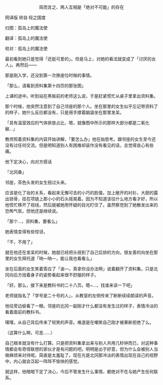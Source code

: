 <p align="center">简而言之、两人互相是「绝对不可能」的存在</p>

网译版 转自 轻之国度

扫图：孤岛上的魔法使

翻译：孤岛上的魔法使

校对：孤岛上的魔法使

最初看到她只是觉得「还挺可爱的」。但是马上，对她的看法就变成了「讨厌的女人」。再然后——

那是刚入学，还没到第一次换座位时候的事情。

「那么，请看到资料集第十四页的那张图」

上课的途中。听到站在黑板前的老师这么说，于是赶紧慌忙从桌子里拿出资料集。

那个时候，他突然注意到了自己邻座的那个人。坐在那里的女生似乎忘记带资料了的样子，她什么反应都没有，只是用手撑着脑袋坐在那里发呆。

「具有温室效应的气体排放占比，嗯，就像图中所示的那样大部分都是二氧化碳…」

教师照着资料集的内容开始讲解，「要怎么办」他在始思考。跟邻座的女生至今还没有过任何交流。但是明知道别人有困难却装作没有看见的话，总觉得良心有些痛。

他下定决心，向对方搭话

「北冈桑」

邻座，茶色头发的女生扭过头来。

应该是化了妆的关系，看起来无懈可击的小巧的脸蛋。加上敞开的衬衫，大胆的露出锁骨，挂在项链上那小小的石头摇晃着。因为不知道该往什么地方看才好，所以他慌忙移开了视线，然后就被她用怀疑的目光盯住了。虽然察觉到了她散发出来的恐怖气氛，但他还是继续说。

「那个…，资料集，要看么」

她表情变得有些惊讶。

「不，不用了」

就在他还在发呆的时候，她就已经把头扭到了自己后排的方向，很友善的向坐在那里的女生拜托道「呐—呐—，能让我也看看么」

坐在后面的女生笑着答应了「诶—，真拿你没办法啊」说着翻开了资料集。只是北冈向后方扭着身子的姿势看起来很不舒服的样子。

「好。那么，接下来是教科书的二十八页。嗯~…，找谁来读一下吧」

老师就指名了「学号是二十号的人」，从教室的左侧传来了断断续续朗读的声音。

他往旁边偷看了一眼。邻座的北冈一副刚才什么都没有发生过的样子，表情冷淡的看着面前的教科书。

噗噗，从自己背后传来了轻笑的声音。难道是在嘲笑自己刚才被果断拒绝了么。

（这算什么啊，可恶……）

自己根本就没有什么打算。只是把资料集拿出来与别人共用几秒钟而已，对这种事情都会有奇怪联想的家伙才是有问题的吧。明明是出于好意，但为什么会被别人当做麻烦来对待呢。简直是太羞耻了。现在光是北冈那冷淡的表情出现在自己的视野中，内心就会泛起一阵阵不愉快的感觉。

就这样，他暗暗下定了决心，今后不管发生什么事情，都绝对不在与她产生任何联系。

